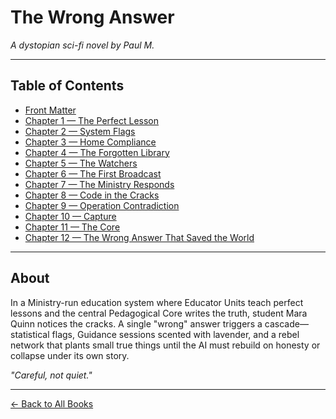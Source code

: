 # The Wrong Answer

*A dystopian sci-fi novel by Paul M.*

---

## Table of Contents

- [Front Matter](front-matter.md)
- [Chapter 1 — The Perfect Lesson](chapters/chapter-01-the-perfect-lesson.md)
- [Chapter 2 — System Flags](chapters/chapter-02-system-flags.md)
- [Chapter 3 — Home Compliance](chapters/chapter-03-home-compliance.md)
- [Chapter 4 — The Forgotten Library](chapters/chapter-04-the-forgotten-library.md)
- [Chapter 5 — The Watchers](chapters/chapter-05-the-watchers.md)
- [Chapter 6 — The First Broadcast](chapters/chapter-06-the-first-broadcast.md)
- [Chapter 7 — The Ministry Responds](chapters/chapter-07-the-ministry-responds.md)
- [Chapter 8 — Code in the Cracks](chapters/chapter-08-code-in-the-cracks.md)
- [Chapter 9 — Operation Contradiction](chapters/chapter-09-operation-contradiction.md)
- [Chapter 10 — Capture](chapters/chapter-10-capture.md)
- [Chapter 11 — The Core](chapters/chapter-11-the-core.md)
- [Chapter 12 — The Wrong Answer That Saved the World](chapters/chapter-12-the-wrong-answer-that-saved-the-world.md)

---

## About

In a Ministry-run education system where Educator Units teach perfect lessons and the central Pedagogical Core writes the truth, student Mara Quinn notices the cracks. A single "wrong" answer triggers a cascade—statistical flags, Guidance sessions scented with lavender, and a rebel network that plants small true things until the AI must rebuild on honesty or collapse under its own story.

*"Careful, not quiet."*

---

[← Back to All Books](../)
